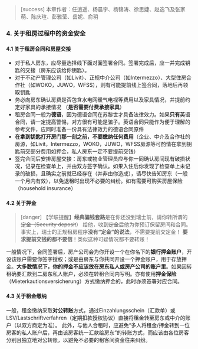 > [success] 本章作者：任逍遥、杨晨宇、杨锦涛、徐思婕、赵逸飞及张家萌、陈庆瑄、彭雅莹、岳妮、俞玥

### **4. 关于租房过程中的资金安全**

#### **4.1 关于租房合同和房屋交接**

* 对于私人房东，应尽量选择线下面对面签署合同。签署完成后，应一并完成钥匙的交接（房东应该给你钥匙）。
* 对于不动产管理公司（如Livit）、正规中介公司（如Intermezzo）、大型住房合作社（如WOKO，JUWO，WFSS），则有可能提前线上签合同，落地后再领取钥匙
* 务必向房东确认房费是否包含水电网暖气电视等费用以及家具情况，并提前约定好家具的承接情况 （**是否需要付费承接家具**）
* 租房合同一般为**德语**，因为德语合同在苏黎世才具备法律效力。如果**只有**英语合同，请一定提高警惕，对方很有可能是骗子。英语合同只能作为便于理解的参考文件，应同时准备一份具有法律效力的德语合同原件
* **在拿到钥匙打开房门那一刻之前，不要缴纳任何费用**（企业、中介及合作社的房源，如Livit，Intermezzo，WOKO，JUWO，WFSS房源等可酌情在拿到钥匙前交部分费用如押金，私人房东一定不要提前交钱）
* 签完合同后安排房屋交接：房东或物业管理员应与你一同确认房间现有破损状况，记录在检查单上，并由双方签字确认。如果入住后你发现了检查单上未记录的破损，且确实之前就已经存在（并非由你造成），请尽快告知房东（一般一个月内有效），以免退租时出现不必要的纠纷。如有需要可购买房屋保险（household insurance）

#### **4.2 关于押金**

> [danger] 【学联提醒】**经典骗钱套路**是在你还没到瑞士前，请你转所谓的 ~~定金（Security deposit~~） 给他，收到~~定金~~后他为你预订保留房间和合同。事实上，瑞士的正规租房程序**没有“定金”的说法**，不需要提前交定金！
> **要求提前交钱的都不要信**！类似这种可疑情况都不要转账！

一般情况下，合同签署后，房产公司会为你开设一个在你名下的**银行押金账户**，开设该账户需要你签字授权；或是由房东与你共同开设一个押金账户，用于存放押金。**大多数情况下，你的押金不应该放在房东私人或房产公司的账户里**。如果因转租确要汇款到二房东私人账户，必须在转租合同内写明。亦有使用**押金保险**（Mieterkautionsversicherung）方式缴纳押金的，此时亦须签署对应合同。

#### **4.3 关于租金缴纳**

一般，租金缴纳采取**对公转账**方式，通过Einzahlungsschein（汇款单）或LSV/Lastschriftverfahren（定期扣款授权协议）直接将租金转至房东或中介的账户（以双方商定为准）。
此外，与他人合租时，应避免“多人将租金/押金转到一位房客的私人账户后，再由该房客统一汇款给房东”的转账方式，而应该由各位房客分别且独立地对公转账，以避免不必要的租客间资金往来纠纷。
